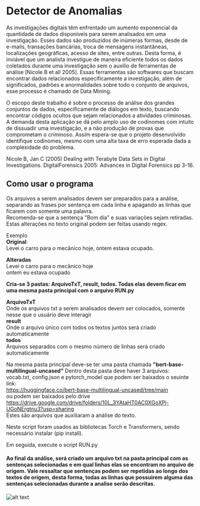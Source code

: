# Detector de Anomalias

As investigações digitais têm enfrentado um aumento exponencial da quantidade de dados disponíveis para serem analisados em uma investigação. Esses dados são produzidos de inúmeras formas, desde de e-mails, transações bancárias, troca de mensagens instantâneas, localizações geográficas, acesso de sites, entre outras. Desta forma, é inviável que um analista investigue de maneira eficiente todos os dados coletados durante uma investigação sem o auxílio de ferramentas de análise [Nicole B et all 2005]. Essas ferramentas são softwares que buscam encontrar dados relacionados especificamente a investigação, além de significados, padrões e anormalidades sobre todo o conjunto de arquivos, esse processo é chamado de Data Mining.

O escopo deste trabalho é sobre o processo de análise dos grandes conjuntos de dados, especificamente de diálogos em texto, buscando encontrar códigos ocultos que sejam relacionados a atividades criminosas. A demanda desta aplicação se dá pelo amplo uso de codinomes com intuito de dissuadir uma investigação, e a não produção de provas que comprometam o criminoso.  Assim espera-se que o projeto desenvolvido identifique codinomes, mesmo com uma alta taxa de erro esperada dada a complexidade do problema.  

Nicole B, Jan C (2005) Dealing with Terabyte Data Sets in Digital Investigations. DigitalForensics 2005: Advances in Digital Forensics pp 3-16. 

## Como usar o programa

Os arquivos a serem analisados devem ser preparados para a análise, separando as frases por sentença em cada linha e apagando as linhas que ficarem com somente uma palavra.\
Recomenda-se que a sentença "Bom dia" e suas variações sejam retiradas.\
Estas alterações no texto original podem ser feitas usando regex.

Exemplo  
**Original**:     
Levei o carro para o mecânico hoje, ontem estava ocupado.  

**Alteradas**\
Levei o carro para o mecânico hoje\
ontem eu estava ocupado
              
**Cria-se 3 pastas: ArquivoTxT, result, todos. Todas elas devem ficar em uma mesma pasta principal com o arquivo RUN.py**

**ArquivoTxT**\
Onde os arquivos txt a serem analisados devem ser colocados, somente nesse que o usuário deve interagir\
**result**\
Onde o arquivo único com todos os textos juntos será criado automaticamente\
**todos**\
Arquivos separados com o mesmo número de linhas será criado automaticamente

Na mesma pasta principal deve-se ter uma pasta chamada **"bert-base-multilingual-uncased"** 
Dentro desta pasta deve haver 3 arquivos: vocab.txt, config.json e pytorch_model que podem ser baixados o seuinte link:  
https://huggingface.co/bert-base-multilingual-uncased/tree/main \
ou podem ser baixados pelo drive\
https://drive.google.com/drive/folders/10L_3YAtaHT0AC0XGoXPj-UGoNErgtnu3?usp=sharing \
Estes são arquivos que auxiliaram a análise do texto.

Neste script foram usados as bibliotecas Torch e Transformers, sendo necessário instalar (pip install).

Em seguida, execute o script RUN.py 

#### Ao final da análise, será criado um arquivo txt na pasta principal com as sentenças selecionadas e em qual linhas elas se encontram no arquivo de origem. Vale ressaltar que sentenças podem ser repetidas ao longo dos textos de origem, desta forma, todas as linhas que possuirem alguma das sentenças selecionadas durante a analise serão descritas.

![alt text](https://github.com/kennynakamura/Detector-de-Anomalias/blob/main/fluxograma2.0.png?raw=true)
